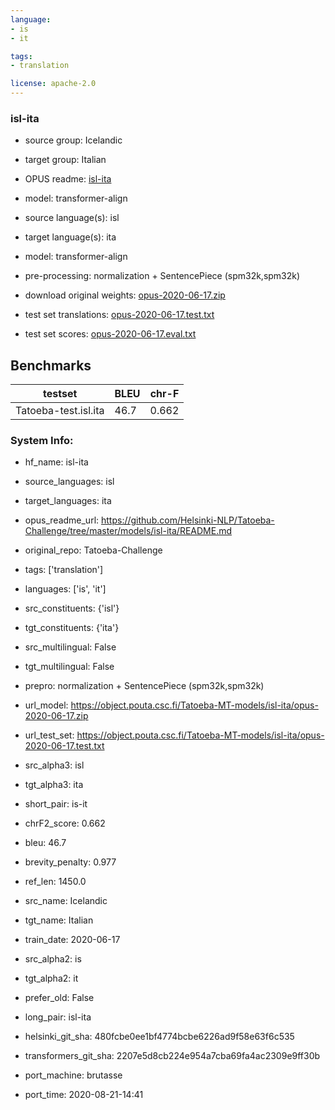 ```yaml
---
language: 
- is
- it

tags:
- translation

license: apache-2.0
---
```


### isl-ita

* source group: Icelandic 
* target group: Italian 
*  OPUS readme: [isl-ita](https://github.com/Helsinki-NLP/Tatoeba-Challenge/tree/master/models/isl-ita/README.md)

*  model: transformer-align
* source language(s): isl
* target language(s): ita
* model: transformer-align
* pre-processing: normalization + SentencePiece (spm32k,spm32k)
* download original weights: [opus-2020-06-17.zip](https://object.pouta.csc.fi/Tatoeba-MT-models/isl-ita/opus-2020-06-17.zip)
* test set translations: [opus-2020-06-17.test.txt](https://object.pouta.csc.fi/Tatoeba-MT-models/isl-ita/opus-2020-06-17.test.txt)
* test set scores: [opus-2020-06-17.eval.txt](https://object.pouta.csc.fi/Tatoeba-MT-models/isl-ita/opus-2020-06-17.eval.txt)

## Benchmarks

| testset               | BLEU  | chr-F |
|-----------------------|-------|-------|
| Tatoeba-test.isl.ita 	| 46.7 	| 0.662 |


### System Info: 
- hf_name: isl-ita

- source_languages: isl

- target_languages: ita

- opus_readme_url: https://github.com/Helsinki-NLP/Tatoeba-Challenge/tree/master/models/isl-ita/README.md

- original_repo: Tatoeba-Challenge

- tags: ['translation']

- languages: ['is', 'it']

- src_constituents: {'isl'}

- tgt_constituents: {'ita'}

- src_multilingual: False

- tgt_multilingual: False

- prepro:  normalization + SentencePiece (spm32k,spm32k)

- url_model: https://object.pouta.csc.fi/Tatoeba-MT-models/isl-ita/opus-2020-06-17.zip

- url_test_set: https://object.pouta.csc.fi/Tatoeba-MT-models/isl-ita/opus-2020-06-17.test.txt

- src_alpha3: isl

- tgt_alpha3: ita

- short_pair: is-it

- chrF2_score: 0.662

- bleu: 46.7

- brevity_penalty: 0.977

- ref_len: 1450.0

- src_name: Icelandic

- tgt_name: Italian

- train_date: 2020-06-17

- src_alpha2: is

- tgt_alpha2: it

- prefer_old: False

- long_pair: isl-ita

- helsinki_git_sha: 480fcbe0ee1bf4774bcbe6226ad9f58e63f6c535

- transformers_git_sha: 2207e5d8cb224e954a7cba69fa4ac2309e9ff30b

- port_machine: brutasse

- port_time: 2020-08-21-14:41